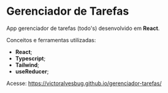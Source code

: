 # Gerenciador de Tarefas

App gerenciador de tarefas (todo's) desenvolvido em **React**.

Conceitos e ferramentas utilizadas:

- **React**;
- **Typescript**;
- **Tailwind**;
- **useReducer**;

Acesse: https://victoralvesbug.github.io/gerenciador-tarefas/